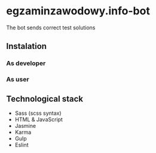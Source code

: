 # egzaminzawodowy.info-bot

The bot sends correct test solutions

## Instalation

### As developer

### As user

## Technological stack

- Sass (scss syntax)
- HTML & JavaScript
- Jasmine  
- Karma
- Gulp
- Eslint
